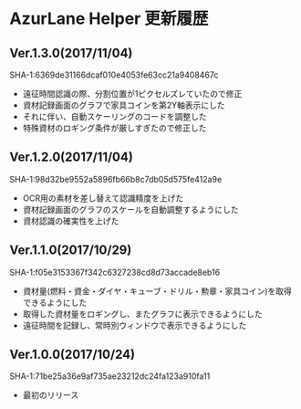 # AzurLane Helper 更新履歴

## Ver.1.3.0(2017/11/04)
SHA-1:6369de31166dcaf010e4053fe63cc21a9408467c
- 遠征時間認識の際、分割位置が1ピクセルズレていたので修正
- 資材記録画面のグラフで家具コインを第2Y軸表示にした
- それに伴い、自動スケーリングのコードを調整した
- 特殊資材のロギング条件が厳しすぎたので修正した

## Ver.1.2.0(2017/11/04)
SHA-1:98d32be9552a5896fb66b8c7db05d575fe412a9e
- OCR用の素材を差し替えて認識精度を上げた
- 資材記録画面のグラフのスケールを自動調整するようにした
- 資材認識の確実性を上げた

## Ver.1.1.0(2017/10/29)
SHA-1:f05e3153367f342c6327238cd8d73accade8eb16
- 資材量(燃料・資金・ダイヤ・キューブ・ドリル・勲章・家具コイン)を取得できるようにした
- 取得した資材量をロギングし、またグラフに表示できるようにした
- 遠征時間を記録し、常時別ウィンドウで表示できるようにした

## Ver.1.0.0(2017/10/24)
SHA-1:71be25a36e9af735ae23212dc24fa123a910fa11
- 最初のリリース
